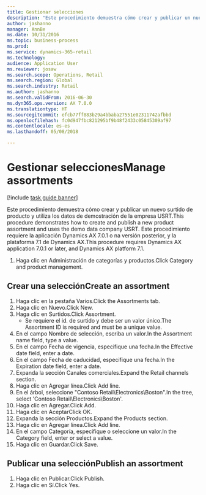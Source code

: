 ```yaml
--- 
title: Gestionar selecciones
description: "Este procedimiento demuestra cómo crear y publicar un nuevo surtido de producto y utiliza los datos de demostración de la empresa USRT."
author: jashanno
manager: AnnBe
ms.date: 10/31/2016
ms.topic: business-process
ms.prod: 
ms.service: dynamics-365-retail
ms.technology: 
audience: Application User
ms.reviewer: josaw
ms.search.scope: Operations, Retail
ms.search.region: Global
ms.search.industry: Retail
ms.author: jashanno
ms.search.validFrom: 2016-06-30
ms.dyn365.ops.version: AX 7.0.0
ms.translationtype: HT
ms.sourcegitcommit: efcb77ff883b29a4bbaba27551e02311742afbbd
ms.openlocfilehash: fc0d947fbc821295bf9b48f2433c05845309af97
ms.contentlocale: es-es
ms.lasthandoff: 05/08/2018

---
```

# <a name="manage-assortments"></a><span data-ttu-id="6af1c-103">Gestionar selecciones</span><span class="sxs-lookup"><span data-stu-id="6af1c-103">Manage assortments</span></span> 

[!include [task guide banner](../includes/task-guide-banner.md)]

<span data-ttu-id="6af1c-104">Este procedimiento demuestra cómo crear y publicar un nuevo surtido de producto y utiliza los datos de demostración de la empresa USRT.</span><span class="sxs-lookup"><span data-stu-id="6af1c-104">This procedure demonstrates how to create and publish a new product assortment and uses the demo data company USRT.</span></span> <span data-ttu-id="6af1c-105">Este procedimiento requiere la aplicación Dynamics AX 7.0.1 o na versión posterior, y la plataforma 7.1 de Dynamics AX.</span><span class="sxs-lookup"><span data-stu-id="6af1c-105">This procedure requires Dynamics AX application 7.0.1 or later, and Dynamics AX platform 7.1.</span></span>  

1. <span data-ttu-id="6af1c-106">Haga clic en Administración de categorías y productos.</span><span class="sxs-lookup"><span data-stu-id="6af1c-106">Click Category and product management.</span></span>

## <a name="create-an-assortment"></a><span data-ttu-id="6af1c-107">Crear una selección</span><span class="sxs-lookup"><span data-stu-id="6af1c-107">Create an assortment</span></span>
1. <span data-ttu-id="6af1c-108">Haga clic en la pestaña Varios.</span><span class="sxs-lookup"><span data-stu-id="6af1c-108">Click the Assortments tab.</span></span>
2. <span data-ttu-id="6af1c-109">Haga clic en Nuevo.</span><span class="sxs-lookup"><span data-stu-id="6af1c-109">Click New.</span></span>
3. <span data-ttu-id="6af1c-110">Haga clic en Surtidos.</span><span class="sxs-lookup"><span data-stu-id="6af1c-110">Click Assortment.</span></span>
    * <span data-ttu-id="6af1c-111">Se requiere el id. de surtido y debe ser un valor único.</span><span class="sxs-lookup"><span data-stu-id="6af1c-111">The Assortment ID is required and must be a unique value.</span></span>  
4. <span data-ttu-id="6af1c-112">En el campo Nombre de selección, escriba un valor.</span><span class="sxs-lookup"><span data-stu-id="6af1c-112">In the Assortment name field, type a value.</span></span>
5. <span data-ttu-id="6af1c-113">En el campo Fecha de vigencia, especifique una fecha.</span><span class="sxs-lookup"><span data-stu-id="6af1c-113">In the Effective date field, enter a date.</span></span>
6. <span data-ttu-id="6af1c-114">En el campo Fecha de caducidad, especifique una fecha.</span><span class="sxs-lookup"><span data-stu-id="6af1c-114">In the Expiration date field, enter a date.</span></span>
7. <span data-ttu-id="6af1c-115">Expanda la sección Canales comerciales.</span><span class="sxs-lookup"><span data-stu-id="6af1c-115">Expand the Retail channels section.</span></span>
8. <span data-ttu-id="6af1c-116">Haga clic en Agregar línea.</span><span class="sxs-lookup"><span data-stu-id="6af1c-116">Click Add line.</span></span>
9. <span data-ttu-id="6af1c-117">En el árbol, seleccione "Contoso Retail\Electronics\Boston".</span><span class="sxs-lookup"><span data-stu-id="6af1c-117">In the tree, select 'Contoso Retail\Electronics\Boston'.</span></span>
10. <span data-ttu-id="6af1c-118">Haga clic en Agregar.</span><span class="sxs-lookup"><span data-stu-id="6af1c-118">Click Add.</span></span>
11. <span data-ttu-id="6af1c-119">Haga clic en Aceptar</span><span class="sxs-lookup"><span data-stu-id="6af1c-119">Click OK.</span></span>
12. <span data-ttu-id="6af1c-120">Expanda la sección Productos.</span><span class="sxs-lookup"><span data-stu-id="6af1c-120">Expand the Products section.</span></span>
13. <span data-ttu-id="6af1c-121">Haga clic en Agregar línea.</span><span class="sxs-lookup"><span data-stu-id="6af1c-121">Click Add line.</span></span>
14. <span data-ttu-id="6af1c-122">En el campo Categoría, especifique o seleccione un valor.</span><span class="sxs-lookup"><span data-stu-id="6af1c-122">In the Category field, enter or select a value.</span></span>
15. <span data-ttu-id="6af1c-123">Haga clic en Guardar.</span><span class="sxs-lookup"><span data-stu-id="6af1c-123">Click Save.</span></span>

## <a name="publish-an-assortment"></a><span data-ttu-id="6af1c-124">Publicar una selección</span><span class="sxs-lookup"><span data-stu-id="6af1c-124">Publish an assortment</span></span>
1. <span data-ttu-id="6af1c-125">Haga clic en Publicar.</span><span class="sxs-lookup"><span data-stu-id="6af1c-125">Click Publish.</span></span>
2. <span data-ttu-id="6af1c-126">Haga clic en Sí.</span><span class="sxs-lookup"><span data-stu-id="6af1c-126">Click Yes.</span></span>


